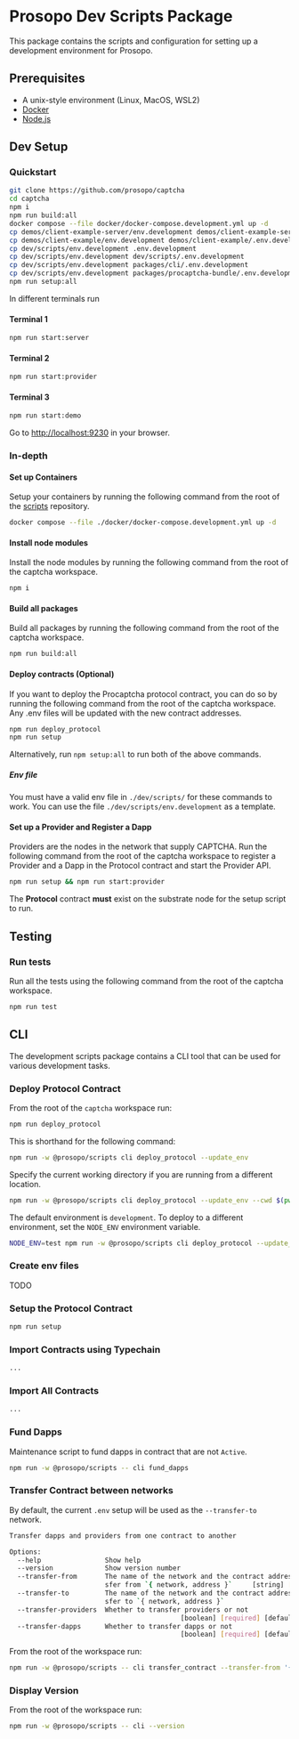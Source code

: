 # Prosopo Dev Scripts Package

This package contains the scripts and configuration for setting up a development environment for Prosopo.

## Prerequisites

-   A unix-style environment (Linux, MacOS, WSL2)
-   [Docker](https://docs.docker.com/get-docker/)
-   [Node.js](https://nodejs.org/en/download/)

## Dev Setup

### Quickstart

```bash
git clone https://github.com/prosopo/captcha
cd captcha
npm i
npm run build:all
docker compose --file docker/docker-compose.development.yml up -d
cp demos/client-example-server/env.development demos/client-example-server/.env.development
cp demos/client-example/env.development demos/client-example/.env.development
cp dev/scripts/env.development .env.development
cp dev/scripts/env.development dev/scripts/.env.development
cp dev/scripts/env.development packages/cli/.env.development
cp dev/scripts/env.development packages/procaptcha-bundle/.env.development
npm run setup:all
```

In different terminals run

#### Terminal 1

```bash
npm run start:server
```

#### Terminal 2

```bash
npm run start:provider
```

#### Terminal 3

```bash
npm run start:demo
```

Go to [http://localhost:9230](http://localhost:3001) in your browser.

### In-depth

#### Set up Containers

Setup your containers by running the following command from the root of
the [scripts](https://github.com/prosopo/scripts) repository.

```bash
docker compose --file ./docker/docker-compose.development.yml up -d
```

#### Install node modules

Install the node modules by running the following command from the root of the captcha workspace.

```bash
npm i
```

#### Build all packages

Build all packages by running the following command from the root of the captcha workspace.

```bash
npm run build:all
```

#### Deploy contracts (Optional)

If you want to deploy the Procaptcha protocol contract, you can do so by running the following command from the root
of the captcha workspace. Any .env files will be updated with the new contract addresses.

```bash
npm run deploy_protocol
npm run setup
```

Alternatively, run `npm setup:all` to run both of the above commands.

##### Env file

You must have a valid env file in `./dev/scripts/` for these commands to work. You can use the
file `./dev/scripts/env.development` as a template.

#### Set up a Provider and Register a Dapp

Providers are the nodes in the network that supply CAPTCHA. Run the following command from the root of the captcha
workspace to register a Provider and a Dapp in the Protocol contract and start the Provider API.

```bash
npm run setup && npm run start:provider
```

The **Protocol**  contract **must** exist on the substrate node for the setup script to run.

## Testing

### Run tests

Run all the tests using the following command from the root of the captcha workspace.

```bash
npm run test
```

## CLI

The development scripts package contains a CLI tool that can be used for various development tasks.

### Deploy Protocol Contract

From the root of the `captcha` workspace run:

```bash
npm run deploy_protocol
```

This is shorthand for the following command:

```bash
npm run -w @prosopo/scripts cli deploy_protocol --update_env
```
Specify the current working directory if you are running from a different location.

```bash
npm run -w @prosopo/scripts cli deploy_protocol --update_env --cwd $(pwd)
```

The default environment is `development`. To deploy to a different environment, set the `NODE_ENV` environment variable.

```bash
NODE_ENV=test npm run -w @prosopo/scripts cli deploy_protocol --update_env
```

### Create env files

TODO

### Setup the Protocol Contract

```bash
npm run setup
```

### Import Contracts using Typechain

```bash
...
```

### Import All Contracts

```bash
...
```

### Fund Dapps

Maintenance script to fund dapps in contract that are not `Active`.

```bash
npm run -w @prosopo/scripts -- cli fund_dapps
```

### Transfer Contract between networks

By default, the current `.env` setup will be used as the `--transfer-to` network.

```bash
Transfer dapps and providers from one contract to another

Options:
  --help                Show help                                      [boolean]
  --version             Show version number                            [boolean]
  --transfer-from       The name of the network and the contract address to tran
                        sfer from `{ network, address }`     [string] [required]
  --transfer-to         The name of the network and the contract address to tran
                        sfer to `{ network, address }`                  [string]
  --transfer-providers  Whether to transfer providers or not
                                           [boolean] [required] [default: false]
  --transfer-dapps      Whether to transfer dapps or not
                                           [boolean] [required] [default: false]
```

From the root of the workspace run:

```bash
npm run -w @prosopo/scripts -- cli transfer_contract --transfer-from '{"network":"rococo", "address":"..."}' --transfer-dapps=true --transfer-providers=true
```

### Display Version

From the root of the workspace run:

```bash
npm run -w @prosopo/scripts -- cli --version
```
